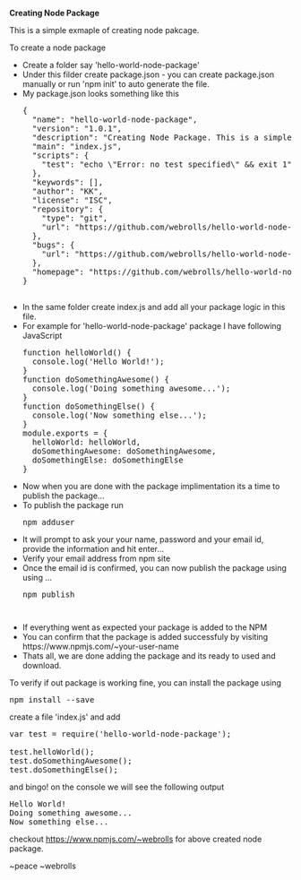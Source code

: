 <strong>Creating Node Package</strong>
<p>This is a simple exmaple of creating node pakcage.</p>
To create a node package 
<ul>
<li>Create a folder say 'hello-world-node-package'</li>
<li>Under this filder create package.json - you can create package.json manually or run 'npm init' to auto generate the file.</li>
<li>My package.json looks something like this
<pre>
{
  "name": "hello-world-node-package",
  "version": "1.0.1",
  "description": "Creating Node Package. This is a simple exmaple of creating node pakcage.",
  "main": "index.js",
  "scripts": {
    "test": "echo \"Error: no test specified\" && exit 1"
  },
  "keywords": [],
  "author": "KK",
  "license": "ISC",
  "repository": {
    "type": "git",
    "url": "https://github.com/webrolls/hello-world-node-package.git"
  },
  "bugs": {
    "url": "https://github.com/webrolls/hello-world-node-package/issues"
  },
  "homepage": "https://github.com/webrolls/hello-world-node-package#readme"
}

</pre>
</li>
<li>In the same folder create index.js and add all your package logic in this file.</li>
<li>For example for 'hello-world-node-package' package I have following JavaScript
<pre>
function helloWorld() {
  console.log('Hello World!');
}
function doSomethingAwesome() {
  console.log('Doing something awesome...');  
}
function doSomethingElse() {
  console.log('Now something else...'); 
}
module.exports = {
  helloWorld: helloWorld,
  doSomethingAwesome: doSomethingAwesome,
  doSomethingElse: doSomethingElse
}
</pre>
</li>
<li>Now when you are done with the package implimentation its a time to publish the package... </li>
<li>To publish the package run <pre>npm adduser</pre></li>
<li>It will prompt to ask your your name, password and your email id, provide the information and hit enter...</li>
<li>Verify your email address from npm site</li>
<li>Once the email id is confirmed, you can now publish the package using using ... <pre>npm publish<pre></li>
<li>If everything went as expected your package is added to the NPM</li>
<li>You can confirm that the package is added successfuly by visiting https://www.npmjs.com/~your-user-name</li>
<li>Thats all, we are done adding the package and its ready to used and download.</li>
</ul>

To verify if out package is working fine, you can install the package using
<pre>
npm install --save
</pre>

create a file 'index.js' and add
<pre>
var test = require('hello-world-node-package');

test.helloWorld();
test.doSomethingAwesome();
test.doSomethingElse();
</pre>

and bingo! on the console we will see the following output

<pre>
Hello World!
Doing something awesome...
Now something else...
</pre>

checkout https://www.npmjs.com/~webrolls for above created node package.

~peace ~webrolls

